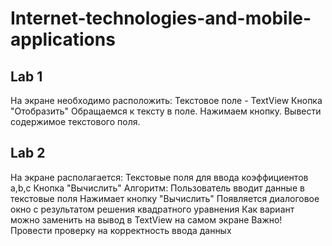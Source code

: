 # Internet-technologies-and-mobile-applications
## Lab 1
На экране необходимо расположить:
Текстовое поле - TextView
Кнопка "Отобразить"
Обращаемся к тексту в поле.
Нажимаем кнопку.
Вывести содержимое текстового поля.
## Lab 2
На экране располагается:
Текстовые поля для ввода коэффициентов a,b,c
Кнопка "Вычислить"
Алгоритм:
Пользователь вводит данные в текстовые поля
Нажимает кнопку "Вычислить"
Появляется диалоговое окно с результатом решения квадратного уравнения
Как вариант можно заменить на вывод в TextView на самом экране
Важно!
Провести проверку на корректность ввода данных

